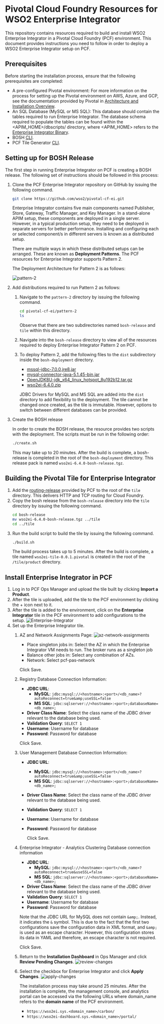 # Pivotal Cloud Foundry Resources for WSO2 Enterprise Integrator

This repository contains resources required to build and install WSO2 Enterprise Integrator in a Pivotal Cloud Foundry (PCF) environment. This document provides instructions you need to follow in order to deploy a WSO2 Enterprise Integrator setup on PCF.

## Prerequisites
Before starting the installation process, ensure that the following prerequisites are completed:
- A pre-configured Pivotal environment: For more information on the process for setting up the Pivotal environment on AWS, Azure, and GCP, see the documentation provided by Pivotal in [Architecture and Installation Overview](https://docs.pivotal.io/pivotalcf/2-4/installing/index.html).
- An SQL Database (MySQL or MS SQL): This database should contain the tables required to run Enterprise Integrator. The database schema required to populate the tables can be found within the <APIM_HOME>/dbscripts/ directory, where <APIM_HOME> refers to the [Enterprise Integrator Binary](https://wso2.com/api-management/).
- BOSH [CLI](https://bosh.io/docs/cli-v2/).
- PCF Tile Generator [CLI](https://docs.pivotal.io/tiledev/2-3/tile-generator.html).

## Setting up for BOSH Release
The first step in running Enterprise Integrator on PCF is creating a BOSH release. The following set of instructions should be followed in this process:
1. Clone the PCF Enterprise Integrator repository on GitHub by issuing the following command.
    ```bash
    git clone https://github.com/wso2/pivotal-cf-ei.git
    ```
    Enterprise Integrator contains five main components named Publisher, Store, Gateway, Traffic Manager, and Key Manager. In a stand-alone APIM setup, these components are deployed in a single server. However, in a typical production setup, they need to be deployed in separate servers for better performance. Installing and configuring each or selected component/s in different servers is known as a distributed setup.
    
    There are multiple ways in which these distributed setups can be arranged. These are known as **Deployment Patterns**. The PCF resources for Enterprise Integrator supports Pattern 2.
        
    The Deployment Architecture for Pattern 2 is as follows:
    
    ![pattern-2](images/pattern-2.png "Pattern 2")
    
2. Add distributions required to run Pattern 2 as follows:
    1. Navigate to the `pattern-2` directory by issuing the following command.
        ```bash
        cd pivotal-cf-ei/pattern-2
        ls 
        ```
        Observe that there are two subdirectories named `bosh-release` and `tile` within this directory.
    2. Navigate into the `bosh-release` directory to view all of the resources required to deploy Enterprise Integrator Pattern 2 on PCF.
    3. To deploy Pattern 2, add the following files to the `dist` subdirectory inside the `bosh-deployment` directory.

        * [mssql-jdbc-7.0.0.jre8.jar](https://www.microsoft.com/en-us/download/details.aspx?id=57175)
        * [mysql-connector-java-5.1.45-bin.jar](https://dev.mysql.com/downloads/connector/j/)
        * [OpenJDK8U-jdk_x64_linux_hotspot_8u192b12.tar.gz](https://adoptopenjdk.net/archive.html)
        * [wso2ei-6.4.0.zip](https://wso2.com/integration/install/binary/)
        
        JDBC Drivers for MySQL and MS SQL are added into the `dist` directory to add flexibility to the deployment. The tile cannot be changed once created, as the tile is immutable. However, options to switch between different databases can be provided.
                
3. Create the BOSH release
    
    In order to create the BOSH release, the resource provides two scripts with the deployment. The scripts must be run in the following order:
    ```bash
    ./create.sh
    ```
    
    This may take up to 20 minutes. After the build is complete, a bosh-release is completed in the root of the `bosh-deployment` directory.  This release pack is named `wso2ei-6.4.0-bosh-release.tgz`.
    
## Building the Pivotal Tile for Enterprise Integrator
1. Add the [routing-release](https://github.com/cloudfoundry/routing-release/releases/tag/0.178.0) provided by PCF to the root of the `tile` directory. This delivers HTTP and TCP routing for Cloud Foundry.
2. Copy the bosh release from the `bosh-release` directory into the `tile` directory by issuing the following command.
    ```bash
    cd bosh-release
    mv wso2ei-6.4.0-bosh-release.tgz ../tile
    cd ../tile
    ```
3. Run the build script to build the tile by issuing the following command.
    ```bash
    ./build.sh
    ```
    The build process takes up to 5 minutes. After the build is complete, a tile named `wso2ei-tile-0.0.1.pivotal` is created in the root of the `/tile/product` directory.
    
## Install Enterprise Integrator in PCF
1. Log in to PCF Ops Manager and upload the tile built by clicking **Import a Product**.
2. After the tile is uploaded, add the tile to the PCF environment by clicking the + icon next to it.
3. After the tile is added to the environment, click on the **Enterprise Integrator** tile in the PCF environment to add configurations to the setup.
    ![Enterprise-Integrator](images/new-tile.png "Enterprise Integrator Tile")
4. Set up the Enterprise Integrator tile.
    1. AZ and Network Assignments Page:
        ![az-network-assignments](images/az-assignment.png "AZs and Network Assignments")
        * Place singleton jobs in: Select the AZ in which the Enterprise Integrator VM needs to run. The broker runs as a singleton job
        * Balance other jobs in: Select any combination of AZs.
        * Network: Select pcf-pas-network
        
        Click Save.
    2. Registry Database Connection Information:
        * **JDBC URL**:
            * **MySQL**: `jdbc:mysql://<hostname>:<port>/<db_name>?autoReconnect=true&amp;useSSL=false`
            * **MS SQL**: `jdbc:sqlserver://<hostname>:<port>;databaseName=<db_name>;`
        * **Driver Class Name**: Select the class name of the JDBC driver relevant to the database being used.
        * **Validation Query**: `SELECT 1`
        * **Username**: Username for database
        * **Password**: Password for database
        
        Click Save.
    3. User Management Database Connection Information:
        * **JDBC URL**:
            * **MySQL**: `jdbc:mysql://<hostname>:<port>/<db_name>?autoReconnect=true&amp;useSSL=false`
            * **MS SQL**: `jdbc:sqlserver://<hostname>:<port>;databaseName=<db_name>;`
        * **Driver Class Name**: Select the class name of the JDBC driver relevant to the database being used.
        * **Validation Query**: `SELECT 1`
        * **Username**: Username for database
        * **Password**: Password for database
            
            Click Save.
    4. Enterprise Integrator - Analytics Clustering Database connection information
        * **JDBC URL**:
            * **MySQL**: `jdbc:mysql://<hostname>:<port>/<db_name>?autoReconnect=true&useSSL=false`
            * **MS SQL**: `jdbc:sqlserver://<hostname>:<port>;databaseName=<db_name>;`
        * **Driver Class Name**: Select the class name of the JDBC driver relevant to the database being used.
        * **Validation Query**: `SELECT 1`
        * **Username**: Username for database
        * **Password**: Password for database
        
        Note that the JDBC URL for MySQL does not contain `&amp;`. Instead, it indicates the `&` symbol. This is due to the fact that the first two configurations save the configuration data in XML format, and `&amp;` is used as an escape character. However, this configuration stores its data in YAML and therefore, an escape character is not required.
        
        Click Save.
        
    5. Return to the **Installation Dashboard** in Ops Manager and click **Review Pending Changes**.
        ![review-changes](images/review-changes.png "Review Pending Changes")
    6. Select the checkbox for Enterprise Integrator and click **Apply Changes**.
        ![apply-changes](images/apply-changes.png "Apply Changes")
        
        The installation process may take around 25 minutes. After the installation is complete, the management console, and analytics portal can be accessed via the following URLs where domain_name refers to the **domain name** of the PCF environment.
        
        * ``https://wso2ei.sys.<domain_name>/carbon/``
        * ``https://wso2ei-dashboard.sys.<domain_name>/portal/``

